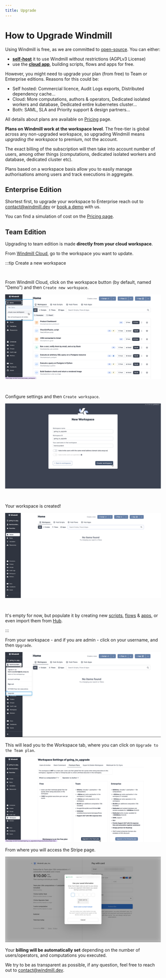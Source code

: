 ```yaml
---
title: Upgrade
---
```


# How to Upgrade Windmill

Using Windmill is free, as we are committed to [open-source](https://github.com/windmill-labs/windmill). You can either:

- **[self-host](https://docs.windmill.dev/docs/advanced/self_host/)** it to use Windmill without restrictions (AGPLv3 License)
- use the **[cloud app](https://app.windmill.dev/user/login)**, building scripts, flows and apps for free.

However, you might need to upgrade your plan (from free) to Team or Enterprise editions. Reasons for this could be:

- Self hosted: Commercial licence, Audit Logs exports, Distributed dependency cache...
- Cloud: More computations, authors & operators, Dedicated isolated workers and database, Dedicated entire kubernetes cluster...
- Both: SAML, SLA and Priority support & design partners...

All details about plans are available on [Pricing][pricing] page.

**Plans on Windmill work at the workspace level**. The free-tier is global across any non-upgraded workspace, so upgrading Windmill means _upgrading the workspace_ to premium, not the account.

The exact billing of the subscription will then take into account number of users, among other things (computations, dedicated isolated workers and database, dedicated cluster etc).

Plans based on a workspace basis allow you to easily manage authorisations among users and track executions in aggregate.

## Enterprise Edition

Shortest first, to upgrade your workspace to Enterprise reach out to contact@windmill.dev or [book a demo][demo] with us.

You can find a simulation of cost on the [Pricing page][pricing].

## Team Edition

Upgrading to team edition is made **directly from your cloud workspace**.

From [Windmill Cloud](https://app.windmill.dev/user/login), go to the workspace you want to update.

:::tip Create a new workspace

<br/>

From Windmill Cloud, click on the workspace button (by default, named "Demo") and then `Create new workspace`.

![Create new workspace](./create_new_workspace.png)

<br/>

Configure settings and then `Create workspace`.

![Create workspace](./create_workspace.png)

<br/>

Your workspace is created!

![New workspace](./new_workspace.png)

<br/>

It's empty for now, but populate it by creating new [scripts](../../getting_started/0_scripts_quickstart/index.md), [flows](../../getting_started/0_scripts_quickstart/index.md) & [apps](../../getting_started/7_apps_quickstart/index.md), or even import them from [Hub](https://hub.windmill.dev/).

:::

From your workspace - and if you are admin - click on your username, and then `Upgrade`.

![Upgrade](./upgrade.png)

This will lead you to the Workspace tab, where you can click on `Upgrade to the Team plan`.

![Upgrade team plan](./upgade_team_plan.png)

From where you will access the Stripe page.

![Windmill Stripe page](./windmill_stripe.png)

Your **billing will be automatically set** depending on the number of users/operators, and computations you executed.

We try to be as transparent as possible, if any question, feel free to reach out to contact@windmill.dev.

<!-- Resources -->

[demo]: https://www.windmill.dev/book-demo
[pricing]: https://www.windmill.dev/pricing/
[cloud]: https://app.windmill.dev/user/login
